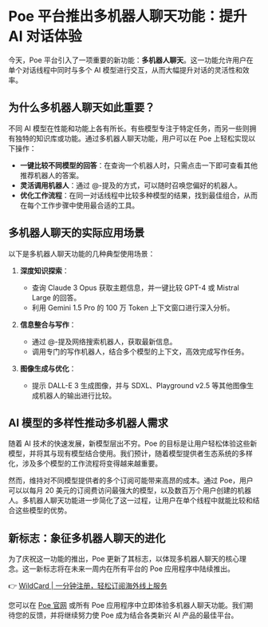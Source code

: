 # Poe 平台推出多机器人聊天功能：提升 AI 对话体验

今天，Poe 平台引入了一项重要的新功能：**多机器人聊天**。这一功能允许用户在单个对话线程中同时与多个 AI 模型进行交互，从而大幅提升对话的灵活性和效率。

## 为什么多机器人聊天如此重要？

不同 AI 模型在性能和功能上各有所长。有些模型专注于特定任务，而另一些则拥有独特的知识库或功能。通过多机器人聊天功能，用户可以在 Poe 上轻松实现以下操作：

- **一键比较不同模型的回答**：在查询一个机器人时，只需点击一下即可查看其他推荐机器人的答案。
- **灵活调用机器人**：通过 @-提及的方式，可以随时召唤您偏好的机器人。
- **优化工作流程**：在同一对话线程中比较多种模型的结果，找到最佳组合，从而在每个工作步骤中使用最合适的工具。

## 多机器人聊天的实际应用场景

以下是多机器人聊天功能的几种典型使用场景：

1. **深度知识探索**：
   - 查询 Claude 3 Opus 获取主题信息，并一键比较 GPT-4 或 Mistral Large 的回答。
   - 利用 Gemini 1.5 Pro 的 100 万 Token 上下文窗口进行深入分析。
   
2. **信息整合与写作**：
   - 通过 @-提及网络搜索机器人，获取最新信息。
   - 调用专门的写作机器人，结合多个模型的上下文，高效完成写作任务。

3. **图像生成与优化**：
   - 提示 DALL-E 3 生成图像，并与 SDXL、Playground v2.5 等其他图像生成机器人的输出进行比较。

## AI 模型的多样性推动多机器人需求

随着 AI 技术的快速发展，新模型层出不穷。Poe 的目标是让用户轻松体验这些新模型，并将其与现有模型结合使用。我们预计，随着模型提供者生态系统的多样化，涉及多个模型的工作流程将变得越来越重要。

然而，维持对不同模型提供者的多个订阅可能带来高昂的成本。通过 Poe，用户可以以每月 20 美元的订阅费访问最强大的模型，以及数百万个用户创建的机器人。多机器人聊天功能进一步简化了这一过程，让用户在单个线程中就能比较和结合这些模型的优势。

## 新标志：象征多机器人聊天的进化

为了庆祝这一功能的推出，Poe 更新了其标志，以体现多机器人聊天的核心理念。这一新标志将在未来一周内在所有平台的 Poe 应用程序中陆续推出。

👉 [WildCard | 一分钟注册，轻松订阅海外线上服务](https://bbtdd.com/WildCard)

您可以在 [Poe 官网](https://poe.com/) 或所有 Poe 应用程序中立即体验多机器人聊天功能。我们期待您的反馈，并将继续努力使 Poe 成为结合各类新兴 AI 产品的最佳平台。